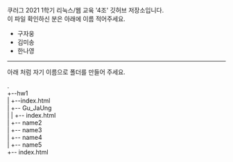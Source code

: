 쿠러그 2021 1학기 리눅스/웹 교육 '4조' 깃허브 저장소입니다.  
이 파일 확인하신 분은 아래에 이름 적어주세요.

- 구자웅
- 김미송
- 한나영


<hr/>
아래 처럼 자기 이름으로 폴더를 만들어 주세요.  
  
.  
+--hw1  
| +--index.html  
| +-- Gu_JaUng  
| | +-- index.html  
| +-- name2  
| +-- name3  
| +-- name4  
| +-- name5  
+-- index.html  

